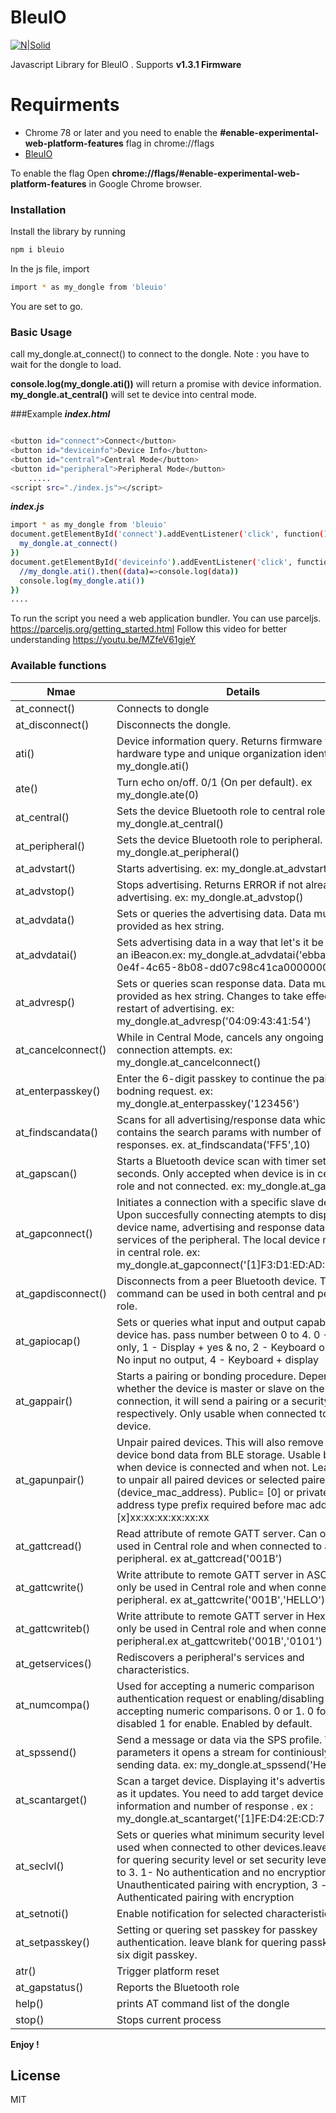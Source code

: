 # BleuIO

[![N|Solid](https://www.bleuio.com/getting_started//img/logo.png)](https://www.bleuio.com/getting_started//img/logo.png)

Javascript Library for BleuIO . Supports **v1.3.1 Firmware**
# Requirments
  - Chrome 78 or later and you need to enable the **#enable-experimental-web-platform-features** flag in chrome://flags
  - [BleuIO](https://www.bleuio.com/)
 
 To enable the flag Open **chrome://flags/#enable-experimental-web-platform-features** in Google Chrome browser.





### Installation

Install the library by running

```sh
npm i bleuio
```
In the js file, import
```sh
import * as my_dongle from 'bleuio'
```

You are set to go. 



### Basic Usage
call my_dongle.at_connect() to connect to the dongle. 
Note : you have to wait for the dongle to load.

**console.log(my_dongle.ati())** will return a promise with device information.
**my_dongle.at_central()** will set te device into central mode.

###Example 
***index.html***
```sh

<button id="connect">Connect</button>
<button id="deviceinfo">Device Info</button>
<button id="central">Central Mode</button>
<button id="peripheral">Peripheral Mode</button>
    .....
<script src="./index.js"></script>
```
***index.js***
```sh
import * as my_dongle from 'bleuio'
document.getElementById('connect').addEventListener('click', function(){
  my_dongle.at_connect()
})
document.getElementById('deviceinfo').addEventListener('click', function(){
  //my_dongle.ati().then((data)=>console.log(data))
  console.log(my_dongle.ati())
})
....
```
To run the script you need a web application bundler. You can use parceljs. https://parceljs.org/getting_started.html
Follow this video for better understanding 
https://youtu.be/MZfeV61gjeY

### Available functions
| Nmae | Details |
| ------ | ------ |
| at_connect() | Connects to dongle |
| at_disconnect() | Disconnects the dongle.  |
| ati() | Device information query. Returns firmware version, hardware type and unique organization identifier. ex: my_dongle.ati() |
| ate() | Turn echo on/off. 0/1 (On per default). ex my_dongle.ate(0) |
| at_central() | Sets the device Bluetooth role to central role. ex: my_dongle.at_central() |
| at_peripheral() |Sets the device Bluetooth role to peripheral. ex: my_dongle.at_peripheral() |
| at_advstart() |Starts advertising.   ex: my_dongle.at_advstart()|
| at_advstop() | Stops advertising. Returns ERROR if not already advertising. ex: my_dongle.at_advstop() |
| at_advdata() | Sets or queries the advertising data. Data must be provided as hex string. |
| at_advdatai() | Sets advertising data in a way that let's it be used as an iBeacon.ex: my_dongle.at_advdatai('ebbaaf47-0e4f-4c65-8b08-dd07c98c41ca0000000000') |
| at_advresp() | Sets or queries scan response data. Data must be provided as hex string. Changes to take effect after restart of advertising. ex: my_dongle.at_advresp('04:09:43:41:54') |
| at_cancelconnect() | While in Central Mode, cancels any ongoing connection attempts. ex: my_dongle.at_cancelconnect() |
| at_enterpasskey() | Enter the 6-digit passkey to continue the pairing and bodning request. ex: my_dongle.at_enterpasskey('123456') |
| at_findscandata() | Scans for all advertising/response data which contains the search params with number of responses. ex. at_findscandata('FF5',10) |
| at_gapscan() |Starts a Bluetooth device scan with timer set in seconds. Only accepted when device is in central role and not connected. ex: my_dongle.at_gapscan(5)  |
| at_gapconnect() | Initiates a connection with a specific slave device. Upon succesfully connecting atempts to display device name, advertising and response data and the services of the peripheral. The local device must be in central role. ex: my_dongle.at_gapconnect('[1]F3:D1:ED:AD:8A:10') |
| at_gapdisconnect() | Disconnects from a peer Bluetooth device. This command can be used in both central and peripheral role. |
| at_gapiocap() | Sets or queries what input and output capabilities the device has. pass number between 0 to 4. 0 - Display only, 1 - Display + yes & no, 2 - Keyboard only, 3- No input no output, 4 - Keyboard + display |
| at_gappair() | Starts a pairing or bonding procedure. Depending on whether the device is master or slave on the connection, it will send a pairing or a security request respectively. Only usable when connected to a device. |
| at_gapunpair() | Unpair paired devices. This will also remove the device bond data from BLE storage. Usable both when device is connected and when not. Leave blank to unpair all paired devices or selected paired device (device_mac_address). Public= [0] or private= [1] address type prefix required before mac address. ex: [x]xx:xx:xx:xx:xx:xx |
| at_gattcread() | Read attribute of remote GATT server. Can only be used in Central role and when connected to a peripheral. ex at_gattcread('001B') |
| at_gattcwrite() | Write attribute to remote GATT server in ASCII. Can only be used in Central role and when connected to a peripheral. ex at_gattcwrite('001B','HELLO') |
| at_gattcwriteb() | Write attribute to remote GATT server in Hex. Can only be used in Central role and when connected to a peripheral.ex at_gattcwriteb('001B','0101') |
| at_getservices() | Rediscovers a peripheral's services and characteristics. |
| at_numcompa() | Used for accepting a numeric comparison authentication request or enabling/disabling auto-accepting numeric comparisons. 0 or 1. 0 for disabled 1 for enable. Enabled by default. |
| at_spssend() | Send a message or data via the SPS profile. Without parameters it opens a stream for continiously sending data. ex: my_dongle.at_spssend('Hello') |
| at_scantarget() | Scan a target device. Displaying it's advertising data as it updates. You need to add target device information and number of response . ex : my_dongle.at_scantarget('[1]FE:D4:2E:CD:72:78',15) |
| at_seclvl() | Sets or queries what minimum security level will be used when connected to other devices.leave blank for quering security level or set security level from 1 to 3. 1- No authentication and no encryption, 2-Unauthenticated pairing with encryption, 3 -Authenticated pairing with encryption |
| at_setnoti() | Enable notification for selected characteristic. |
| at_setpasskey() | Setting or quering set passkey for passkey authentication. leave blank for quering passkey or set six digit passkey. |
| atr() | Trigger platform reset |
| at_gapstatus() | Reports the Bluetooth role  |
| help() | prints AT command list of the dongle |
| stop() | Stops current process |

**Enjoy !**


License
----

MIT



